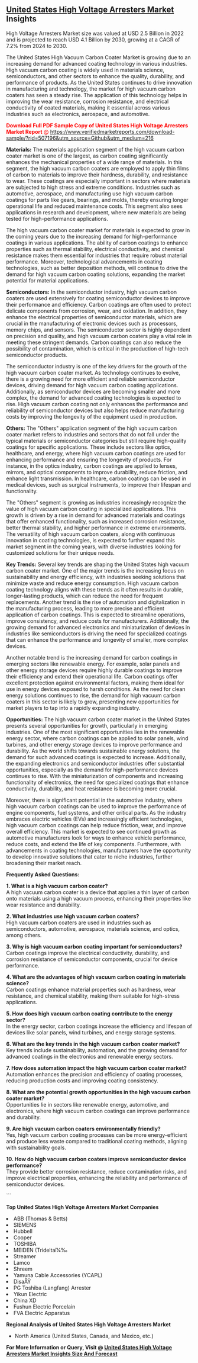 <h2><a href="https://www.verifiedmarketreports.com/download-sample/?rid=507196&amp;utm_source=Github&amp;utm_medium=216" target="_blank">United States High Voltage Arresters Market</a> Insights</h2><p>High Voltage Arresters Market size was valued at USD 2.5 Billion in 2022 and is projected to reach USD 4.1 Billion by 2030, growing at a CAGR of 7.2% from 2024 to 2030.</p><p><p>The United States High Vacuum Carbon Coater Market is growing due to an increasing demand for advanced coating technology in various industries. High vacuum carbon coating is widely used in materials science, semiconductors, and other sectors to enhance the quality, durability, and performance of products. As the United States continues to drive innovation in manufacturing and technology, the market for high vacuum carbon coaters has seen a steady rise. The application of this technology helps in improving the wear resistance, corrosion resistance, and electrical conductivity of coated materials, making it essential across various industries such as electronics, aerospace, and automotive. <p><span class=""><span style="color: #ff0000;"><strong>Download Full PDF Sample Copy of United States High Voltage Arresters Market Report</strong> @ </span><a href="https://www.verifiedmarketreports.com/download-sample/?rid=507196&amp;utm_source=Github&amp;utm_medium=216" target="_blank">https://www.verifiedmarketreports.com/download-sample/?rid=507196&amp;utm_source=Github&amp;utm_medium=216</a></span></p></p><p><strong>Materials:</strong> The materials application segment of the high vacuum carbon coater market is one of the largest, as carbon coating significantly enhances the mechanical properties of a wide range of materials. In this segment, the high vacuum carbon coaters are employed to apply thin films of carbon to materials to improve their hardness, durability, and resistance to wear. These coatings are especially important in sectors where materials are subjected to high stress and extreme conditions. Industries such as automotive, aerospace, and manufacturing use high vacuum carbon coatings for parts like gears, bearings, and molds, thereby ensuring longer operational life and reduced maintenance costs. This segment also sees applications in research and development, where new materials are being tested for high-performance applications.<p>The high vacuum carbon coater market for materials is expected to grow in the coming years due to the increasing demand for high-performance coatings in various applications. The ability of carbon coatings to enhance properties such as thermal stability, electrical conductivity, and chemical resistance makes them essential for industries that require robust material performance. Moreover, technological advancements in coating technologies, such as better deposition methods, will continue to drive the demand for high vacuum carbon coating solutions, expanding the market potential for material applications.</p><p><strong>Semiconductors:</strong> In the semiconductor industry, high vacuum carbon coaters are used extensively for coating semiconductor devices to improve their performance and efficiency. Carbon coatings are often used to protect delicate components from corrosion, wear, and oxidation. In addition, they enhance the electrical properties of semiconductor materials, which are crucial in the manufacturing of electronic devices such as processors, memory chips, and sensors. The semiconductor sector is highly dependent on precision and quality, and high vacuum carbon coaters play a vital role in meeting these stringent demands. Carbon coatings can also reduce the possibility of contamination, which is critical in the production of high-tech semiconductor products.<p>The semiconductor industry is one of the key drivers for the growth of the high vacuum carbon coater market. As technology continues to evolve, there is a growing need for more efficient and reliable semiconductor devices, driving demand for high vacuum carbon coating applications. Additionally, as semiconductor devices are becoming smaller and more complex, the demand for advanced coating technologies is expected to rise. High vacuum carbon coating not only enhances the performance and reliability of semiconductor devices but also helps reduce manufacturing costs by improving the longevity of the equipment used in production.</p><p><strong>Others:</strong> The "Others" application segment of the high vacuum carbon coater market refers to industries and sectors that do not fall under the typical materials or semiconductor categories but still require high-quality coatings for specific applications. These include sectors like optics, healthcare, and energy, where high vacuum carbon coatings are used for enhancing performance and ensuring the longevity of products. For instance, in the optics industry, carbon coatings are applied to lenses, mirrors, and optical components to improve durability, reduce friction, and enhance light transmission. In healthcare, carbon coatings can be used in medical devices, such as surgical instruments, to improve their lifespan and functionality.<p>The "Others" segment is growing as industries increasingly recognize the value of high vacuum carbon coating in specialized applications. This growth is driven by a rise in demand for advanced materials and coatings that offer enhanced functionality, such as increased corrosion resistance, better thermal stability, and higher performance in extreme environments. The versatility of high vacuum carbon coaters, along with continuous innovation in coating technologies, is expected to further expand this market segment in the coming years, with diverse industries looking for customized solutions for their unique needs.</p><p><strong>Key Trends:</strong> Several key trends are shaping the United States high vacuum carbon coater market. One of the major trends is the increasing focus on sustainability and energy efficiency, with industries seeking solutions that minimize waste and reduce energy consumption. High vacuum carbon coating technology aligns with these trends as it often results in durable, longer-lasting products, which can reduce the need for frequent replacements. Another trend is the rise of automation and digitalization in the manufacturing process, leading to more precise and efficient application of carbon coatings. This is expected to streamline operations, improve consistency, and reduce costs for manufacturers. Additionally, the growing demand for advanced electronics and miniaturization of devices in industries like semiconductors is driving the need for specialized coatings that can enhance the performance and longevity of smaller, more complex devices.<p>Another notable trend is the increasing demand for carbon coatings in emerging sectors like renewable energy. For example, solar panels and other energy storage devices require highly durable coatings to improve their efficiency and extend their operational life. Carbon coatings offer excellent protection against environmental factors, making them ideal for use in energy devices exposed to harsh conditions. As the need for clean energy solutions continues to rise, the demand for high vacuum carbon coaters in this sector is likely to grow, presenting new opportunities for market players to tap into a rapidly expanding industry.</p><p><strong>Opportunities:</strong> The high vacuum carbon coater market in the United States presents several opportunities for growth, particularly in emerging industries. One of the most significant opportunities lies in the renewable energy sector, where carbon coatings can be applied to solar panels, wind turbines, and other energy storage devices to improve performance and durability. As the world shifts towards sustainable energy solutions, the demand for such advanced coatings is expected to increase. Additionally, the expanding electronics and semiconductor industries offer substantial opportunities, especially as the demand for high-performance devices continues to rise. With the miniaturization of components and increasing functionality of electronics, the need for specialized coatings that enhance conductivity, durability, and heat resistance is becoming more crucial.<p>Moreover, there is significant potential in the automotive industry, where high vacuum carbon coatings can be used to improve the performance of engine components, fuel systems, and other critical parts. As the industry embraces electric vehicles (EVs) and increasingly efficient technologies, high vacuum carbon coatings can help reduce friction, wear, and improve overall efficiency. This market is expected to see continued growth as automotive manufacturers look for ways to enhance vehicle performance, reduce costs, and extend the life of key components. Furthermore, with advancements in coating technologies, manufacturers have the opportunity to develop innovative solutions that cater to niche industries, further broadening their market reach.</p><p><strong>Frequently Asked Questions:</strong></p><p><strong>1. What is a high vacuum carbon coater?</strong><br> A high vacuum carbon coater is a device that applies a thin layer of carbon onto materials using a high vacuum process, enhancing their properties like wear resistance and durability.</p><p><strong>2. What industries use high vacuum carbon coaters?</strong><br> High vacuum carbon coaters are used in industries such as semiconductors, automotive, aerospace, materials science, and optics, among others.</p><p><strong>3. Why is high vacuum carbon coating important for semiconductors?</strong><br> Carbon coatings improve the electrical conductivity, durability, and corrosion resistance of semiconductor components, crucial for device performance.</p><p><strong>4. What are the advantages of high vacuum carbon coating in materials science?</strong><br> Carbon coatings enhance material properties such as hardness, wear resistance, and chemical stability, making them suitable for high-stress applications.</p><p><strong>5. How does high vacuum carbon coating contribute to the energy sector?</strong><br> In the energy sector, carbon coatings increase the efficiency and lifespan of devices like solar panels, wind turbines, and energy storage systems.</p><p><strong>6. What are the key trends in the high vacuum carbon coater market?</strong><br> Key trends include sustainability, automation, and the growing demand for advanced coatings in the electronics and renewable energy sectors.</p><p><strong>7. How does automation impact the high vacuum carbon coater market?</strong><br> Automation enhances the precision and efficiency of coating processes, reducing production costs and improving coating consistency.</p><p><strong>8. What are the potential growth opportunities in the high vacuum carbon coater market?</strong><br> Opportunities lie in sectors like renewable energy, automotive, and electronics, where high vacuum carbon coatings can improve performance and durability.</p><p><strong>9. Are high vacuum carbon coaters environmentally friendly?</strong><br> Yes, high vacuum carbon coating processes can be more energy-efficient and produce less waste compared to traditional coating methods, aligning with sustainability goals.</p><p><strong>10. How do high vacuum carbon coaters improve semiconductor device performance?</strong><br> They provide better corrosion resistance, reduce contamination risks, and improve electrical properties, enhancing the reliability and performance of semiconductor devices.</p>```</p><p><strong>Top United States High Voltage Arresters Market Companies</strong></p><div data-test-id=""><p><li>ABB (Thomas & Betts)</li><li> SIEMENS</li><li> Hubbell</li><li> Cooper</li><li> TOSHIBA</li><li> MEIDEN (Trideltaï¼‰</li><li> Streamer</li><li> Lamco</li><li> Shreem</li><li> Yamuna Cable Accessories (YCAPL)</li><li> DisaÅŸ</li><li> PG Toshiba (Langfang) Arrester</li><li> Yikun Electric</li><li> China XD</li><li> Fushun Electric Porcelain</li><li> FVA Electric Apparatus</li></p><div><strong>Regional Analysis of&nbsp;United States High Voltage Arresters Market</strong></div><ul><li dir="ltr"><p dir="ltr">North America&nbsp;(United States, Canada, and Mexico, etc.)</p></li></ul><p><strong>For More Information or Query, Visit @&nbsp;</strong><strong><a href="https://www.verifiedmarketreports.com/product/high-voltage-arresters-market/?utm_source=Github&amp;utm_medium=216" target="_blank">United States High Voltage Arresters Market Insights Size And Forecast</a></strong></p></div>
